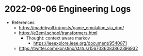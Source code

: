 # 2022-09-06 Engineering Logs

- References
  - https://madebyoll.in/posts/game_emulation_via_dnn/
  - https://e2eml.school/transformers.html
    - Thought: context aware markov
      -  https://ieeexplore.ieee.org/document/9540871
  - https://twitter.com/konstinx/status/1567036083862396932